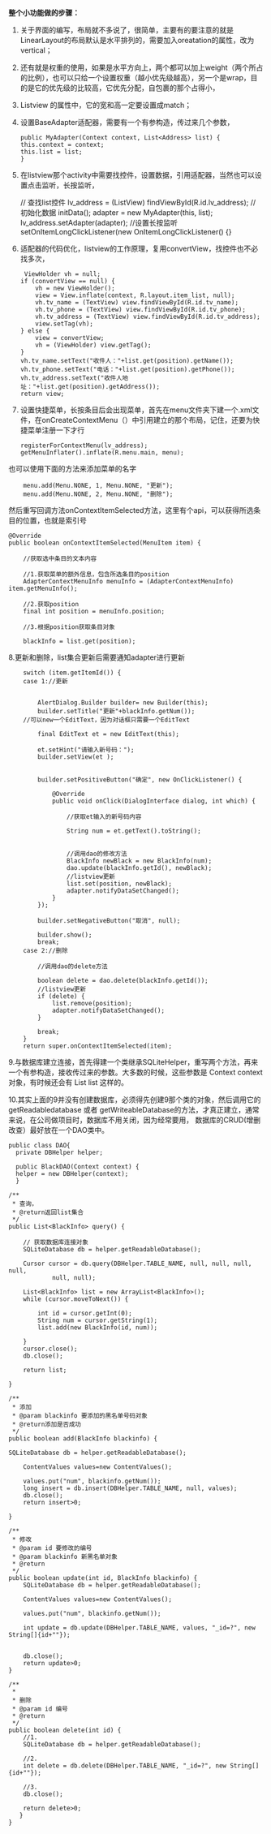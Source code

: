 **整个小功能做的步骤：**

1. 关于界面的编写，布局就不多说了，很简单，主要有的要注意的就是LinearLayout的布局默认是水平排列的，需要加入oreatation的属性，改为vertical；

2.  还有就是权重的使用，如果是水平方向上，两个都可以加上weight（两个所占的比例），也可以只给一个设置权重（越小优先级越高），另一个是wrap，目的是它的优先级的比较高，它优先分配，自包裹的那个占得小，

3.  Listview 的属性中，它的宽和高一定要设置成match；
 
4.  设置BaseAdapter适配器，需要有一个有参构造，传过来几个参数，

        public MyAdapter(Context context, List<Address> list) {
		this.context = context;
		this.list = list;
	    }
5.   在listview那个activity中需要找控件，设置数据，引用适配器，当然也可以设置点击监听，长按监听，

        // 查找list控件
		lv_address = (ListView) findViewById(R.id.lv_address);
		// 初始化数据
		initData();
        adapter = new MyAdapter(this, list);
		lv_address.setAdapter(adapter);
        //设置长按监听
        setOnItemLongClickListener(new OnItemLongClickListener() {}

6.  适配器的代码优化，listview的工作原理，复用convertView，找控件也不必找多次，
  
         ViewHolder vh = null;
		if (convertView == null) {
			vh = new ViewHolder();
			view = View.inflate(context, R.layout.item_list, null);
			vh.tv_name = (TextView) view.findViewById(R.id.tv_name);
			vh.tv_phone = (TextView) view.findViewById(R.id.tv_phone);
			vh.tv_address = (TextView) view.findViewById(R.id.tv_address);
			view.setTag(vh);
		} else {
			view = convertView;
			vh = (ViewHolder) view.getTag();
		}
		vh.tv_name.setText("收件人："+list.get(position).getName());
		vh.tv_phone.setText("电话："+list.get(position).getPhone());
		vh.tv_address.setText("收件人地址："+list.get(position).getAddress());
		return view;

7.  设置快捷菜单，长按条目后会出现菜单，首先在menu文件夹下建一个.xml文件，在onCreateContextMenu（）中引用建立的那个布局，记住，还要为快捷菜单注册一下才行

        registerForContextMenu(lv_address);
        getMenuInflater().inflate(R.menu.main, menu);
 
也可以使用下面的方法来添加菜单的名字

        menu.add(Menu.NONE, 1, Menu.NONE, "更新");
		menu.add(Menu.NONE, 2, Menu.NONE, "删除");

然后重写回调方法onContextItemSelected方法，这里有个api，可以获得所选条目的位置，也就是索引号

    @Override
	public boolean onContextItemSelected(MenuItem item) {

		//获取选中条目的文本内容
		
		//1.获取菜单的额外信息，包含所选条目的position
		AdapterContextMenuInfo menuInfo = (AdapterContextMenuInfo) item.getMenuInfo();
		
		//2.获取position
		final int position = menuInfo.position;
		
		//3.根据position获取条目对象
		
		blackInfo = list.get(position);

8.更新和删除，list集合更新后需要通知adapter进行更新
		
		switch (item.getItemId()) {
		case 1://更新
			
			
			AlertDialog.Builder builder= new Builder(this);
			builder.setTitle("更新"+blackInfo.getNum());
        //可以new一个EditText，因为对话框只需要一个EditText
			
			final EditText et = new EditText(this);
			
			et.setHint("请输入新号码：");
			builder.setView(et );
			
			
			builder.setPositiveButton("确定", new OnClickListener() {
				
				@Override
				public void onClick(DialogInterface dialog, int which) {
					
					//获取et输入的新号码内容
					
					String num = et.getText().toString();
					
					
					//调用dao的修改方法
					BlackInfo newBlack = new BlackInfo(num);
					dao.update(blackInfo.getId(), newBlack);
					//listview更新
					list.set(position, newBlack);
					adapter.notifyDataSetChanged();									
				}
			});
			
			builder.setNegativeButton("取消", null);

			builder.show();
			break;
		case 2://删除
			
			//调用dao的delete方法
			
			boolean delete = dao.delete(blackInfo.getId());
			//listview更新
			if (delete) {
				list.remove(position);
				adapter.notifyDataSetChanged();
			}

			break;
		}
		return super.onContextItemSelected(item);

9.与数据库建立连接，首先得建一个类继承SQLiteHelper，重写两个方法，再来一个有参构造，接收传过来的参数。大多数的时候，这些参数是
Context context 对象，有时候还会有 List<object> list 这样的。
   
10.其实上面的9并没有创建数据库，必须得先创建9那个类的对象，然后调用它的getReadabledatabase 或者 getWriteableDatabase的方法，才真正建立，通常来说，在公司做项目时，数据库不用关闭，因为经常要用，
数据库的CRUD(增删改查）最好放在一个DAO类中。

    public class DAO{
      private DBHelper helper;

	  public BlackDAO(Context context) {
	  helper = new DBHelper(context);
	  }

	/**
	 * 查询，
	 * @return返回list集合
	 */
	public List<BlackInfo> query() {

		// 获取数据库连接对象
		SQLiteDatabase db = helper.getReadableDatabase();

		Cursor cursor = db.query(DBHelper.TABLE_NAME, null, null, null, null,
				null, null);

		List<BlackInfo> list = new ArrayList<BlackInfo>();
		while (cursor.moveToNext()) {

			int id = cursor.getInt(0);
			String num = cursor.getString(1);
			list.add(new BlackInfo(id, num));

		}
		cursor.close();
		db.close();

		return list;

	}

	/**
	 * 添加
	 * @param blackinfo 要添加的黑名单号码对象
	 * @return添加是否成功
	 */
	public boolean add(BlackInfo blackinfo) {
		
	SQLiteDatabase db = helper.getReadableDatabase();
		
		ContentValues values=new ContentValues();
		
		values.put("num", blackinfo.getNum());
		long insert = db.insert(DBHelper.TABLE_NAME, null, values);
		db.close();
		return insert>0;

	}

	/**
	 * 修改
	 * @param id 要修改的编号
	 * @param blackinfo 新黑名单对象
	 * @return
	 */
	public boolean update(int id, BlackInfo blackinfo) {
		SQLiteDatabase db = helper.getReadableDatabase();
		
		ContentValues values=new ContentValues();
		
		values.put("num", blackinfo.getNum());
		
		int update = db.update(DBHelper.TABLE_NAME, values, "_id=?", new String[]{id+""});
		
		
		db.close();
		return update>0;
	}

	/**
	 * 
	 * 删除
	 * @param id 编号
	 * @return
	 */
	public boolean delete(int id) {
		//1.
		SQLiteDatabase db = helper.getReadableDatabase();
		
		//2.
		int delete = db.delete(DBHelper.TABLE_NAME, "_id=?", new String[]{id+""});
		
		//3.
		db.close();
		
		return delete>0;
	   }
    }
